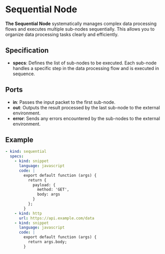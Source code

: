# Sequential Node

**The Sequential Node** systematically manages complex data processing flows and executes multiple sub-nodes sequentially. This allows you to organize data processing tasks clearly and efficiently.

## Specification

- **specs**: Defines the list of sub-nodes to be executed. Each sub-node handles a specific step in the data processing flow and is executed in sequence.

## Ports

- **in**: Passes the input packet to the first sub-node.
- **out**: Outputs the result processed by the last sub-node to the external environment.
- **error**: Sends any errors encountered by the sub-nodes to the external environment.

## Example

```yaml
- kind: sequential
  specs:
    - kind: snippet
      language: javascript
      code: |
        export default function (args) {
          return {
            payload: {
              method: 'GET',
              body: args
            }
          };
        }
    - kind: http
      url: https://api.example.com/data
    - kind: snippet
      language: javascript
      code: |
        export default function (args) {
          return args.body;
        }
```
